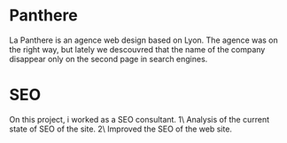 # Panthere
La Panthere is an agence web design based on Lyon. The agence was on the right way, but lately we descouvred that 
the name of the company disappear only on the second page in search engines.

# SEO
On this project, i worked as a SEO consultant.
1\ Analysis of the current state of SEO of the site.
2\ Improved the SEO of the web site.
